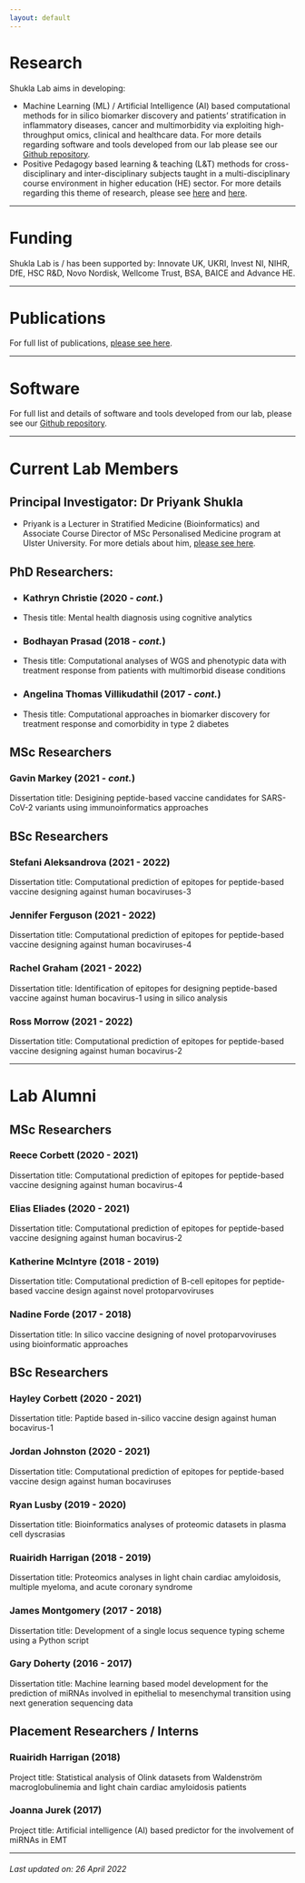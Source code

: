 ```yaml
---
layout: default
---
```


# Research
Shukla Lab aims in developing:
* Machine Learning (ML) / Artificial Intelligence (AI) based computational methods for in silico biomarker discovery and patients’ stratification in inflammatory diseases, cancer and multimorbidity via exploiting high-throughput omics, clinical and healthcare data. For more details regarding software and tools developed from our lab please see our [Github repository](https://github.com/ShuklaLab).
* Positive Pedagogy based learning & teaching (L&T) methods for cross-disciplinary and inter-disciplinary subjects taught in a multi-disciplinary course environment in higher education (HE) sector. For more details regarding this theme of research, please see [here](https://www.advance-he.ac.uk/knowledge-hub/intervention-through-teaching-and-learning-practice-addressing-stress-and-anxiety) and [here](https://ciernetwork.wordpress.com/).

* * *

# Funding
Shukla Lab is / has been supported by: Innovate UK, UKRI, Invest NI, NIHR, DfE, HSC R&D, Novo Nordisk, Wellcome Trust, BSA, BAICE and Advance HE.

* * *

# Publications
For full list of publications, [please see here](https://pure.ulster.ac.uk/en/persons/priyank-shukla/publications/).

* * *

# Software
For full list and details of software and tools developed from our lab, please see our [Github repository](https://github.com/ShuklaLab).

* * *

# Current Lab Members

## Principal Investigator: Dr Priyank Shukla
- Priyank is a Lecturer in Stratified Medicine (Bioinformatics) and Associate Course Director of MSc Personalised Medicine program at Ulster University. For more detials about him, [please see here](https://pure.ulster.ac.uk/en/persons/priyank-shukla).

## PhD Researchers:
- ### Kathryn Christie (2020 - _cont._)
 - Thesis title: Mental health diagnosis using cognitive analytics
- ### Bodhayan Prasad (2018 - _cont._)
 - Thesis title: Computational analyses of WGS and phenotypic data with treatment response from patients with multimorbid disease conditions
- ### Angelina Thomas Villikudathil (2017 - _cont._)
 - Thesis title: Computational approaches in biomarker discovery for treatment response and comorbidity in type 2 diabetes

## MSc Researchers
### Gavin Markey (2021 - _cont._)
Dissertation title: Desigining peptide-based vaccine candidates for SARS-CoV-2 variants using immunoinformatics approaches

## BSc Researchers
### Stefani Aleksandrova (2021 - 2022)
Dissertation title: Computational prediction of epitopes for peptide-based vaccine designing against human bocaviruses-3
### Jennifer Ferguson (2021 - 2022)
Dissertation title: Computational prediction of epitopes for peptide-based vaccine designing against human bocaviruses-4
### Rachel Graham (2021 - 2022)
Dissertation title: Identification of epitopes for designing peptide-based vaccine against human bocavirus-1 using in silico analysis
### Ross Morrow (2021 - 2022)
Dissertation title: Computational prediction of epitopes for peptide-based vaccine designing against human bocavirus-2

* * *

# Lab Alumni

## MSc Researchers
### Reece Corbett (2020 - 2021)
Dissertation title: Computational prediction of epitopes for peptide-based vaccine designing against human bocavirus-4
### Elias Eliades (2020 - 2021)
Dissertation title: Computational prediction of epitopes for peptide-based vaccine designing against human bocavirus-2
### Katherine McIntyre (2018 - 2019)
Dissertation title: Computational prediction of B-cell epitopes for peptide-based vaccine design against novel protoparvoviruses
### Nadine Forde (2017 - 2018)
Dissertation title: In silico vaccine designing of novel protoparvoviruses using bioinformatic approaches

## BSc Researchers
### Hayley Corbett (2020 - 2021)
Dissertation title: Paptide based in-silico vaccine design against human bocavirus-1
### Jordan Johnston (2020 - 2021)
Dissertation title: Computational prediction of epitopes for peptide-based vaccine design against human bocaviruses
### Ryan Lusby (2019 - 2020)
Dissertation title: Bioinformatics analyses of proteomic datasets in plasma cell dyscrasias
### Ruairidh Harrigan (2018 - 2019)
Dissertation title: Proteomics analyses in light chain cardiac amyloidosis, multiple myeloma, and acute coronary syndrome
### James Montgomery (2017 - 2018)
Dissertation title: Development of a single locus sequence typing scheme using a Python script
### Gary Doherty (2016 - 2017)
Dissertation title: Machine learning based model development for the prediction of miRNAs involved in epithelial to mesenchymal transition using next generation sequencing data

## Placement Researchers / Interns
### Ruairidh Harrigan (2018)
Project title: Statistical analysis of Olink datasets from Waldenström macroglobulinemia and light chain cardiac amyloidosis patients
### Joanna Jurek (2017)
Project title: Artificial intelligence (AI) based predictor for the involvement of miRNAs in EMT

* * *

###### _Last updated on: 26 April 2022_
